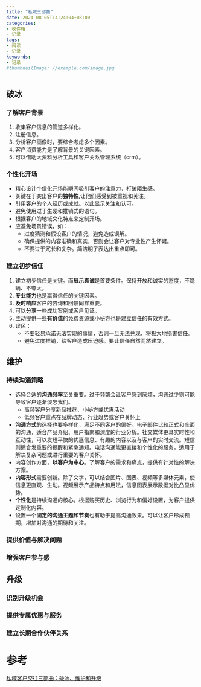 ```yaml
---
title: "私域三部曲"
date: 2024-08-05T14:24:04+08:00
categories:
- 收件箱
- 记录
tags:
- 阅读
- 记录
keywords:
- 记录
#thumbnailImage: //example.com/image.jpg
---
```


<!--more-->
## 破冰
### 了解客户背景
1. 收集客户信息的管道多样化。
2. 注册信息。
3. 分析客户画像时，要综合考虑多个因素。
4. 客户消费能力是了解背景的关键因素。
5. 可以借助大资料分析工具和客户关系管理系统（crm）。

### 个性化开场
- 精心设计个信化开场能瞬间吸引客户的注意力，打破陌生感。
- 关键在于突出客户的**独特性**,让他们感受到被重视和关注。
- 引用客户的个人经历或成就。以此显示关注和认可。
- 避免使用过于生硬和推销式的语句。
- 根据客户的地域文化特点来定制开场。
- 应避免场景错误，如：
    - 过度猜测和假设客户的情况，避免造成误解。
    - 确保提供的内容准确和真实，否则会让客户对专业性产生怀疑。
    - 不要过于冗长和复杂。简洁明了表达出重点即可。

### 建立初步信任
1. 建立初步信任是关键。而**展示真诚**是首要条件。保持开放和诚实的态度，不隐瞒、不夸大。
2. **专业能力**也是赢得信任的关键因素。
3. **及时响应**客户的咨询和回馈同样重要。
4. 可以**分享**一些成功案例或客户见证。
5. 主动提供一些**有价值**的免费资源或小秘方也是建立信任的有效方式。
6. 误区：
    - 不要轻易承诺无法实现的事情，否则一旦无法兑现，将极大地损害信任。
    - 避免过度推销，给客户造成压迫感。要让信任自然而然建立。

## 维护
### 持续沟通策略
- 选择合适的**沟通频率**至关重要。过于频繁会让客户感到厌烦，沟通过少则可能导致客户逐渐淡忘我们。
    - 高频客户分享新品推荐、小秘方或优惠活动
    - 低频客户重点在品牌动态、行业趋势或客户关怀上
- **沟通方式**的选择也要多样化，满足不同客户的偏好。电子邮件比较正式和全面的沟通，适合产品介绍、用户指南和深度的行业分析。社交媒体更具实时性和互动性，可以发短平快的优惠信息、有趣的内容以及与客户的实时交流。短信则适合发重要的提醒和紧急通知。电话沟通能更直接和个性化的服务，适用于解决复杂问题或进行重要的客户关怀。
- 内容创作方面，**以客户为中心**。了解客户的需求和痛点，提供有针对性的解决方案。
- **内容形式**需要创新。除了文字，可以结合图片、图表、视频等多媒体元素，使信息更直观、生动。视频展示产品特点和用法，信息图表展示数据对比凸显优势。
- **个性化**是持续沟通的核心。根据购买历史、浏览行为和偏好设置，为客户提供定制化内容。
- 设置一个**固定的沟通主题和节奏**也有助于提高沟通效果。可以让客户形成预期，增加对沟通的期待和关注。


### 提供价值与解决问题
### 增强客户参与感

## 升级
### 识别升级机会
### 提供专属优惠与服务
### 建立长期合作伙伴关系

# 参考
[私域客户交往三部曲：破冰、维护和升级](https://www.woshipm.com/operate/6092915.html)
